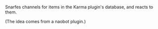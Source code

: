 Snarfes channels for items in the Karma plugin's database, and reacts
to them.

(The idea comes from a naobot plugin.)
